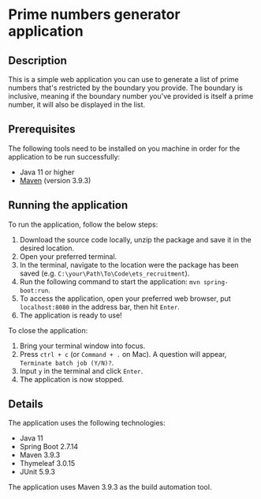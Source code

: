 # Prime numbers generator application

## Description
This is a simple web application you can use to generate a list of prime numbers that's restricted by the boundary you provide. The boundary is inclusive, meaning if the boundary number you've provided is itself a prime number, it will also be displayed in the list.

## Prerequisites
The following tools need to be installed on you machine in order for the application to be run successfully:
- Java 11 or higher
- [Maven](https://maven.apache.org) (version 3.9.3)

## Running the application
To run the application, follow the below steps:
1. Download the source code locally, unzip the package and save it in the desired location.
2. Open your preferred terminal.
3. In the terminal, navigate to the location were the package has been saved (e.g. `C:\your\Path\To\Code\ets_recruitment`).
4. Run the following command to start the application: `mvn spring-boot:run`.
5. To access the application, open your preferred web browser, put `localhost:8080` in the address bar, then hit `Enter`.
6. The application is ready to use!

To close the application:
1. Bring your terminal window into focus.
2. Press `ctrl + c` (or `Command + .` on Mac). A question will appear, `Terminate batch job (Y/N)?`.
3. Input `y` in the terminal and click `Enter`.
4. The application is now stopped.

## Details
The application uses the following technologies:
- Java 11
- Spring Boot 2.7.14
- Maven 3.9.3
- Thymeleaf 3.0.15
- JUnit 5.9.3

The application uses Maven 3.9.3 as the build automation tool.
